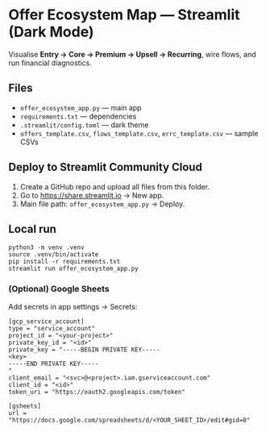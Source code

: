 # Offer Ecosystem Map — Streamlit (Dark Mode)

Visualise **Entry → Core → Premium → Upsell → Recurring**, wire flows, and run financial diagnostics.

## Files
- `offer_ecosystem_app.py` — main app
- `requirements.txt` — dependencies
- `.streamlit/config.toml` — dark theme
- `offers_template.csv`, `flows_template.csv`, `errc_template.csv` — sample CSVs

## Deploy to Streamlit Community Cloud
1) Create a GitHub repo and upload all files from this folder.
2) Go to https://share.streamlit.io → New app.
3) Main file path: `offer_ecosystem_app.py` → Deploy.

## Local run
```
python3 -m venv .venv
source .venv/bin/activate
pip install -r requirements.txt
streamlit run offer_ecosystem_app.py
```

### (Optional) Google Sheets
Add secrets in app settings → Secrets:
```
[gcp_service_account]
type = "service_account"
project_id = "<your-project>"
private_key_id = "<id>"
private_key = "-----BEGIN PRIVATE KEY-----
<key>
-----END PRIVATE KEY-----
"
client_email = "<svc>@<project>.iam.gserviceaccount.com"
client_id = "<id>"
token_uri = "https://oauth2.googleapis.com/token"

[gsheets]
url = "https://docs.google.com/spreadsheets/d/<YOUR_SHEET_ID>/edit#gid=0"
```
